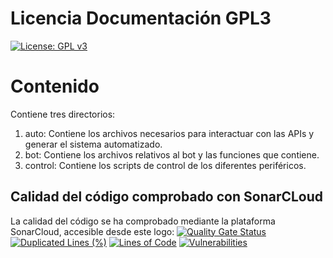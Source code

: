 # Licencia Documentación GPL3 
[![License: GPL v3](https://img.shields.io/badge/License-GPLv3-blue.svg)](https://www.gnu.org/licenses/gpl-3.0) 

# Contenido 
Contiene tres directorios:
1.  auto: Contiene los archivos necesarios para interactuar con las APIs y generar el sistema automatizado.
2.  bot: Contiene los archivos relativos al bot y las funciones que contiene.
3.  control: Contiene los scripts de control de los diferentes periféricos.

## Calidad del código comprobado con SonarCLoud
La calidad del código se ha comprobado mediante la plataforma SonarCloud, accesible desde este logo:
[![Quality Gate Status](https://sonarcloud.io/api/project_badges/measure?project=davidelinformatico_TFG&metric=alert_status)](https://sonarcloud.io/dashboard?id=davidelinformatico_TFG)
[![Duplicated Lines (%)](https://sonarcloud.io/api/project_badges/measure?project=davidelinformatico_TFG&metric=duplicated_lines_density)](https://sonarcloud.io/dashboard?id=davidelinformatico_TFG) [![Lines of Code](https://sonarcloud.io/api/project_badges/measure?project=davidelinformatico_TFG&metric=ncloc)](https://sonarcloud.io/dashboard?id=davidelinformatico_TFG)  [![Vulnerabilities](https://sonarcloud.io/api/project_badges/measure?project=davidelinformatico_TFG&metric=vulnerabilities)](https://sonarcloud.io/dashboard?id=davidelinformatico_TFG)


